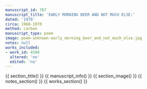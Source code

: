 ```yaml
---
manuscript_id: 767
manuscript_title: 'EARLY MORNING BEER AND NOT MUCH ELSE:'
dated: '1970'
circa: 1968-1970
method: carbon
manuscript_type: poem
image: poem-unknown-early_morning_beer_and_not_much_else.jpg
notes: null
works_included:
- work_id: 4504
  altered: 'no'
  edited: 'no'
---
```


{{ section_title() }}
{{ manuscript_info() }}
{{ section_image() }}
{{ notes_section() }}
{{ works_section() }}
